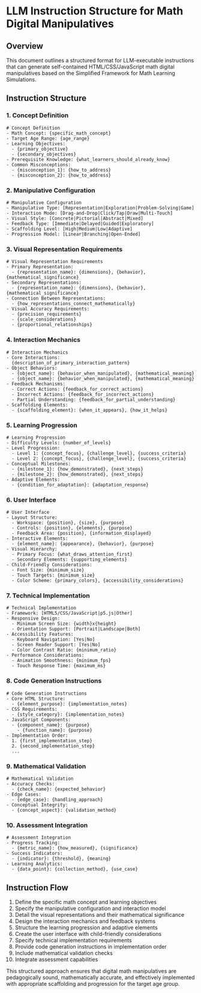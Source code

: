 # LLM Instruction Structure for Math Digital Manipulatives

## Overview
This document outlines a structured format for LLM-executable instructions that can generate self-contained HTML/CSS/JavaScript math digital manipulatives based on the Simplified Framework for Math Learning Simulations.

## Instruction Structure

### 1. Concept Definition
```
# Concept Definition
- Math Concept: {specific_math_concept}
- Target Age Range: {age_range}
- Learning Objectives:
  - {primary_objective}
  - {secondary_objectives}
- Prerequisite Knowledge: {what_learners_should_already_know}
- Common Misconceptions:
  - {misconception_1}: {how_to_address}
  - {misconception_2}: {how_to_address}
```

### 2. Manipulative Configuration
```
# Manipulative Configuration
- Manipulative Type: [Representation|Exploration|Problem-Solving|Game]
- Interaction Mode: [Drag-and-Drop|Click/Tap|Draw|Multi-Touch]
- Visual Style: [Concrete|Pictorial|Abstract|Mixed]
- Feedback Type: [Immediate|Delayed|Guided|Exploratory]
- Scaffolding Level: [High|Medium|Low|Adaptive]
- Progression Model: [Linear|Branching|Open-Ended]
```

### 3. Visual Representation Requirements
```
# Visual Representation Requirements
- Primary Representation:
  - {representation_name}: {dimensions}, {behavior}, {mathematical_significance}
- Secondary Representations:
  - {representation_name}: {dimensions}, {behavior}, {mathematical_significance}
- Connection Between Representations:
  - {how_representations_connect_mathematically}
- Visual Accuracy Requirements:
  - {precision_requirements}
  - {scale_considerations}
  - {proportional_relationships}
```

### 4. Interaction Mechanics
```
# Interaction Mechanics
- Core Interactions:
  {description_of_primary_interaction_pattern}
- Object Behaviors:
  - {object_name}: {behavior_when_manipulated}, {mathematical_meaning}
  - {object_name}: {behavior_when_manipulated}, {mathematical_meaning}
- Feedback Mechanisms:
  - Correct Actions: {feedback_for_correct_actions}
  - Incorrect Actions: {feedback_for_incorrect_actions}
  - Partial Understanding: {feedback_for_partial_understanding}
- Scaffolding Elements:
  - {scaffolding_element}: {when_it_appears}, {how_it_helps}
```

### 5. Learning Progression
```
# Learning Progression
- Difficulty Levels: {number_of_levels}
- Level Progression:
  - Level 1: {concept_focus}, {challenge_level}, {success_criteria}
  - Level 2: {concept_focus}, {challenge_level}, {success_criteria}
- Conceptual Milestones:
  - {milestone_1}: {how_demonstrated}, {next_steps}
  - {milestone_2}: {how_demonstrated}, {next_steps}
- Adaptive Elements:
  - {condition_for_adaptation}: {adaptation_response}
```

### 6. User Interface
```
# User Interface
- Layout Structure:
  - Workspace: {position}, {size}, {purpose}
  - Controls: {position}, {elements}, {purpose}
  - Feedback Area: {position}, {information_displayed}
- Interactive Elements:
  - {element_name}: {appearance}, {behavior}, {purpose}
- Visual Hierarchy:
  - Primary Focus: {what_draws_attention_first}
  - Secondary Elements: {supporting_elements}
- Child-Friendly Considerations:
  - Font Size: {minimum_size}
  - Touch Targets: {minimum_size}
  - Color Scheme: {primary_colors}, {accessibility_considerations}
```

### 7. Technical Implementation
```
# Technical Implementation
- Framework: [HTML5/CSS/JavaScript|p5.js|Other]
- Responsive Design:
  - Minimum Screen Size: {width}x{height}
  - Orientation Support: [Portrait|Landscape|Both]
- Accessibility Features:
  - Keyboard Navigation: [Yes|No]
  - Screen Reader Support: [Yes|No]
  - Color Contrast Ratio: {minimum_ratio}
- Performance Considerations:
  - Animation Smoothness: {minimum_fps}
  - Touch Response Time: {maximum_ms}
```

### 8. Code Generation Instructions
```
# Code Generation Instructions
- Core HTML Structure:
  - {element_purpose}: {implementation_notes}
- CSS Requirements:
  - {style_category}: {implementation_notes}
- JavaScript Components:
  - {component_name}: {purpose}
    - {function_name}: {purpose}
- Implementation Order:
  1. {first_implementation_step}
  2. {second_implementation_step}
  ...
```

### 9. Mathematical Validation
```
# Mathematical Validation
- Accuracy Checks:
  - {check_name}: {expected_behavior}
- Edge Cases:
  - {edge_case}: {handling_approach}
- Conceptual Integrity:
  - {concept_aspect}: {validation_method}
```

### 10. Assessment Integration
```
# Assessment Integration
- Progress Tracking:
  - {metric_name}: {how_measured}, {significance}
- Success Indicators:
  - {indicator}: {threshold}, {meaning}
- Learning Analytics:
  - {data_point}: {collection_method}, {use_case}
```

## Instruction Flow

1. Define the specific math concept and learning objectives
2. Specify the manipulative configuration and interaction model
3. Detail the visual representations and their mathematical significance
4. Design the interaction mechanics and feedback systems
5. Structure the learning progression and adaptive elements
6. Create the user interface with child-friendly considerations
7. Specify technical implementation requirements
8. Provide code generation instructions in implementation order
9. Include mathematical validation checks
10. Integrate assessment capabilities

This structured approach ensures that digital math manipulatives are pedagogically sound, mathematically accurate, and effectively implemented with appropriate scaffolding and progression for the target age group.
